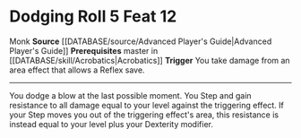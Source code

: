 ﻿---
actions: '[reaction]'
feat: Dodging Roll
id: '1750'
level: '12'
name: Dodging Roll
prerequisite: Master in [[DATABASE/skill/Acrobatics|Acrobatics]]
rarity: Common
source: '[[DATABASE/source/Advanced Player''s Guide|Advanced Player''s Guide]]'
trait:
- '[[DATABASE/trait/Monk|Monk]]'
trigger: You take damage from an area effect that allows a Reflex save.
type: Feat

---
# Dodging Roll <span class="action-icon">5</span> <span class="item-type">Feat 12</span>

<span class="item-trait">Monk</span>
**Source** [[DATABASE/source/Advanced Player's Guide|Advanced Player's Guide]] 
**Prerequisites** master in [[DATABASE/skill/Acrobatics|Acrobatics]]
**Trigger** You take damage from an area effect that allows a Reflex save.

---
You dodge a blow at the last possible moment. You Step and gain resistance to all damage equal to your level against the triggering effect. If your Step moves you out of the triggering effect's area, this resistance is instead equal to your level plus your Dexterity modifier.